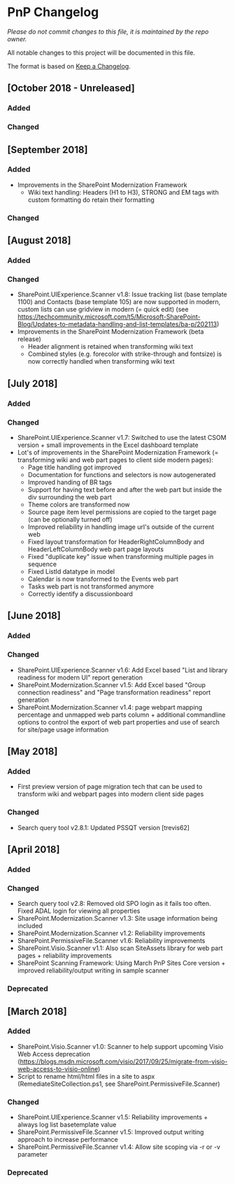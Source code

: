 # PnP Changelog
*Please do not commit changes to this file, it is maintained by the repo owner.*

All notable changes to this project will be documented in this file.

The format is based on [Keep a Changelog](http://keepachangelog.com/en/1.0.0/).

## [October 2018 - Unreleased]

### Added

### Changed

## [September 2018]

### Added

- Improvements in the SharePoint Modernization Framework
	- Wiki text handling: Headers (H1 to H3), STRONG and EM tags with custom formatting do retain their formatting

### Changed

## [August 2018]

### Added

### Changed

- SharePoint.UIExperience.Scanner v1.8: Issue tracking list (base template 1100) and Contacts (base template 105) are now supported in modern, custom lists can use gridview in modern (= quick edit) (see https://techcommunity.microsoft.com/t5/Microsoft-SharePoint-Blog/Updates-to-metadata-handling-and-list-templates/ba-p/202113)
- Improvements in the SharePoint Modernization Framework (beta release)
	- Header alignment is retained when transforming wiki text
	- Combined styles (e.g. forecolor with strike-through and fontsize) is now correctly handled when transforming wiki text
	
## [July 2018]

### Added

### Changed

- SharePoint.UIExperience.Scanner v1.7: Switched to use the latest CSOM version + small improvements in the Excel dashboard template
- Lot's of improvements in the SharePoint Modernization Framework (= transforming wiki and web part pages to client side modern pages):
	- Page title handling got improved
	- Documentation for functions and selectors is now autogenerated
	- Improved handing of BR tags
	- Support for having text before and after the web part but inside the div surrounding the web part
	- Theme colors are transformed now
	- Source page item level permissions are copied to the target page (can be optionally turned off)
	- Improved reliability in handling image url's outside of the current web
	- Fixed layout transformation for HeaderRightColumnBody and HeaderLeftColumnBody web part page layouts
	- Fixed "duplicate key" issue when transforming multiple pages in sequence
	- Fixed ListId datatype in model
	- Calendar is now transformed to the Events web part
	- Tasks web part is not transformed anymore
	- Correctly identify a discussionboard

## [June 2018]

### Added

### Changed

- SharePoint.UIExperience.Scanner v1.6: Add Excel based "List and library readiness for modern UI" report generation
- SharePoint.Modernization.Scanner v1.5: Add Excel based "Group connection readiness" and "Page transformation readiness" report generation
- SharePoint.Modernization.Scanner v1.4: page webpart mapping percentage and unmapped web parts column + additional commandline options to control the export of web part properties and use of search for site/page usage information

## [May 2018]

### Added

- First preview version of page migration tech that can be used to transform wiki and webpart pages into modern client side pages

### Changed

- Search query tool v2.8.1: Updated PSSQT version [trevis62]

## [April 2018]

### Added

### Changed

- Search query tool v2.8: Removed old SPO login as it fails too often. Fixed ADAL login for viewing all properties
- SharePoint.Modernization.Scanner v1.3: Site usage information being included
- SharePoint.Modernization.Scanner v1.2: Reliability improvements
- SharePoint.PermissiveFile.Scanner v1.6: Reliability improvements
- SharePoint.Visio.Scanner v1.1: Also scan SiteAssets library for web part pages + reliability improvements
- SharePoint Scanning Framework: Using March PnP Sites Core version + improved reliability/output writing in sample scanner


### Deprecated

## [March 2018]

### Added

- SharePoint.Visio.Scanner v1.0: Scanner to help support upcoming Visio Web Access deprecation (https://blogs.msdn.microsoft.com/visio/2017/09/25/migrate-from-visio-web-access-to-visio-online)
- Script to rename html/html files in a site to aspx (RemediateSiteCollection.ps1, see SharePoint.PermissiveFile.Scanner) 

### Changed

- SharePoint.UIExperience.Scanner v1.5: Reliability improvements + always log list basetemplate value
- SharePoint.PermissiveFile.Scanner v1.5: Improved output writing approach to increase performance
- SharePoint.PermissiveFile.Scanner v1.4: Allow site scoping via -r or -v parameter

### Deprecated
